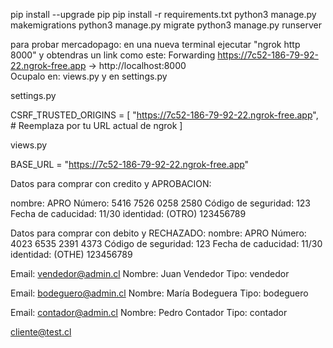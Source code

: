 pip install --upgrade pip
pip install -r requirements.txt
python3 manage.py makemigrations
python3 manage.py migrate
python3 manage.py runserver


para probar mercadopago: 
en una nueva terminal ejecutar "ngrok http 8000"
y obtendras un link como este: Forwarding https://7c52-186-79-92-22.ngrok-free.app -> http://localhost:8000  
Ocupalo en: views.py y en settings.py 

settings.py 

CSRF_TRUSTED_ORIGINS = [
    "https://7c52-186-79-92-22.ngrok-free.app",  # Reemplaza por tu URL actual de ngrok
]

views.py

BASE_URL = "https://7c52-186-79-92-22.ngrok-free.app"

Datos para comprar con credito y APROBACION:

nombre: APRO
Número: 5416 7526 0258 2580
Código de seguridad:
123	
Fecha de caducidad:
11/30
identidad: (OTRO) 123456789

Datos para comprar con debito y RECHAZADO:
nombre: APRO
Número:
4023 6535 2391 4373	
Código de seguridad:
123	
Fecha de caducidad:
11/30
identidad: (OTHE) 123456789



   Email: vendedor@admin.cl
   Nombre: Juan Vendedor
   Tipo: vendedor


   Email: bodeguero@admin.cl
   Nombre: María Bodeguera
   Tipo: bodeguero


   Email: contador@admin.cl
   Nombre: Pedro Contador
   Tipo: contador


cliente@test.cl